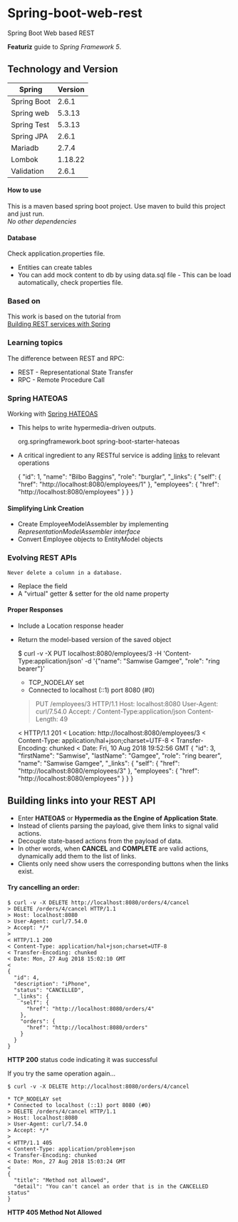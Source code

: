 # Spring-boot-web-rest
Spring Boot Web based REST 

__Featuriz__ guide to *Spring Framework 5*.

## Technology and Version

| __Spring__ | __Version__ |
| --- | --- |
| Spring Boot | 2.6.1 |
| Spring web | 5.3.13 |
| Spring Test | 5.3.13 |
| Spring JPA | 2.6.1 |
| Mariadb | 2.7.4 |
| Lombok | 1.18.22 |
| Validation | 2.6.1 |

#### How to use
This is a maven based spring boot project. Use maven to build this project and just run.  
_No other dependencies_

#### Database
Check application.properties file.
 - Entities can create tables
 - You can add mock content to db by using data.sql file - This can be load automatically, check properties file.

### Based on
This work is based on the tutorial from  
[Building REST services with Spring](https://spring.io/guides/tutorials/rest/)

### Learning topics
The difference between REST and RPC:
- REST - Representational State Transfer
- RPC - Remote Procedure Call

###  Spring HATEOAS
Working with [Spring HATEOAS](https://spring.io/projects/spring-hateoas)

- This helps to write hypermedia-driven outputs.

	<dependency>
		<groupId>org.springframework.boot</groupId>
		<artifactId>spring-boot-starter-hateoas</artifactId>
	</dependency>
	
- A critical ingredient to any RESTful service is adding [links](https://tools.ietf.org/html/rfc8288) to relevant operations

    {
      "id": 1,
      "name": "Bilbo Baggins",
      "role": "burglar",
      "_links": {
      	 "self": {
      	   "href": "http://localhost:8080/employees/1"
      	 },
      	 "employees": {
      	   "href": "http://localhost:8080/employees"
      	 }
      }
    }
    
#### Simplifying Link Creation
- Create EmployeeModelAssembler by implementing _RepresentationModelAssembler interface_
- Convert Employee objects to EntityModel<Employee> objects

### Evolving REST APIs
    Never delete a column in a database. 
    
- Replace the field
- A "virtual" getter & setter for the old name property

#### Proper Responses
- Include a Location response header
- Return the model-based version of the saved object

	$ curl -v -X PUT localhost:8080/employees/3 -H 'Content-Type:application/json' -d '{"name": "Samwise Gamgee", "role": "ring bearer"}'
	
	* TCP_NODELAY set
	* Connected to localhost (::1) port 8080 (#0)
	> PUT /employees/3 HTTP/1.1
	> Host: localhost:8080
	> User-Agent: curl/7.54.0
	> Accept: */*
	> Content-Type:application/json
	> Content-Length: 49
	>
	< HTTP/1.1 201
	< Location: http://localhost:8080/employees/3
	< Content-Type: application/hal+json;charset=UTF-8
	< Transfer-Encoding: chunked
	< Date: Fri, 10 Aug 2018 19:52:56 GMT
	{
		"id": 3,
		"firstName": "Samwise",
		"lastName": "Gamgee",
		"role": "ring bearer",
		"name": "Samwise Gamgee",
		"_links": {
			"self": {
				"href": "http://localhost:8080/employees/3"
			},
			"employees": {
				"href": "http://localhost:8080/employees"
			}
		}
	}

## Building links into your REST API
- Enter __HATEOAS__ or __Hypermedia as the Engine of Application State__. 
- Instead of clients parsing the payload, give them links to signal valid actions. 
- Decouple state-based actions from the payload of data. 
- In other words, when __CANCEL__ and __COMPLETE__ are valid actions, dynamically add them to the list of links.
- Clients only need show users the corresponding buttons when the links exist.

#### Try cancelling an order:
	$ curl -v -X DELETE http://localhost:8080/orders/4/cancel
	> DELETE /orders/4/cancel HTTP/1.1
	> Host: localhost:8080
	> User-Agent: curl/7.54.0
	> Accept: */*
	>
	< HTTP/1.1 200
	< Content-Type: application/hal+json;charset=UTF-8
	< Transfer-Encoding: chunked
	< Date: Mon, 27 Aug 2018 15:02:10 GMT
	<
	{
	  "id": 4,
	  "description": "iPhone",
	  "status": "CANCELLED",
	  "_links": {
	    "self": {
	      "href": "http://localhost:8080/orders/4"
	    },
	    "orders": {
	      "href": "http://localhost:8080/orders"
	    }
	  }
	}
	
__HTTP 200__ status code indicating it was successful

If you try the same operation again…


    $ curl -v -X DELETE http://localhost:8080/orders/4/cancel
	
	* TCP_NODELAY set
	* Connected to localhost (::1) port 8080 (#0)
	> DELETE /orders/4/cancel HTTP/1.1
	> Host: localhost:8080
	> User-Agent: curl/7.54.0
	> Accept: */*
	>
	< HTTP/1.1 405
	< Content-Type: application/problem+json
	< Transfer-Encoding: chunked
	< Date: Mon, 27 Aug 2018 15:03:24 GMT
	<
	{
	  "title": "Method not allowed",
	  "detail": "You can't cancel an order that is in the CANCELLED status"
	}
	
__HTTP 405 Method Not Allowed__